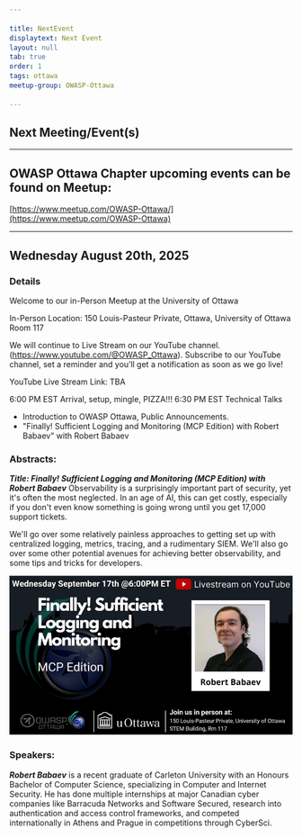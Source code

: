 ```yaml
---

title: NextEvent
displaytext: Next Event
layout: null
tab: true
order: 1
tags: ottawa
meetup-group: OWASP-Ottawa

---
```


## Next Meeting/Event(s)

[//]: # (Comment: When updating the next event info also update the homepage)

---

## OWASP Ottawa Chapter upcoming events can be found on Meetup:

[https://www.meetup.com/OWASP-Ottawa/](https://www.meetup.com/OWASP-Ottawa)

---

## Wednesday August 20th, 2025
### Details

Welcome to our in-Person Meetup at the University of Ottawa

In-Person Location:
150 Louis-Pasteur Private, Ottawa,
University of Ottawa
Room 117

We will continue to Live Stream on our YouTube channel. (https://www.youtube.com/@OWASP_Ottawa). Subscribe to our YouTube channel, set a reminder and you’ll get a notification as soon as we go live!

YouTube Live Stream Link: TBA

6:00 PM EST Arrival, setup, mingle, PIZZA!!!
6:30 PM EST Technical Talks
* Introduction to OWASP Ottawa, Public Announcements.
* "Finally! Sufficient Logging and Monitoring (MCP Edition) with Robert Babaev" with Robert Babaev


### Abstracts:
***Title: Finally! Sufficient Logging and Monitoring (MCP Edition) with Robert Babaev***
Observability is a surprisingly important part of security, yet it's often the most neglected. In an age of AI, this can get costly, especially if you don't even know something is going wrong until you get 17,000 support tickets.

We'll go over some relatively painless approaches to getting set up with centralized logging, metrics, tracing, and a rudimentary SIEM. We'll also go over some other potential avenues for achieving better observability, and some tips and tricks for developers.


![September 2025 poster](assets/images/OWASPOttawa-Sept2025Poster.png)

### Speakers:
***Robert Babaev*** is a recent graduate of Carleton University with an Honours Bachelor of Computer Science, specializing in Computer and Internet Security. He has done multiple internships at major Canadian cyber companies like Barracuda Networks and Software Secured, research into authentication and access control frameworks, and competed internationally in Athens and Prague in competitions through CyberSci.


